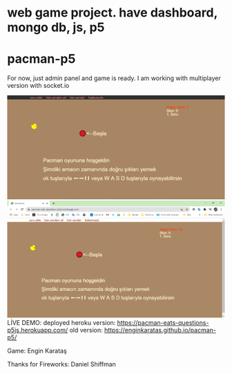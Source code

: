 # web game project. have dashboard, mongo db, js, p5

<h1>pacman-p5</h1>
For now, just admin panel and game is ready. I am working with multiplayer version with socket.io

![pacman game](/readme-files/1.png)
![pacman game](/readme-files/2.png)
LİVE DEMO:
deployed heroku version:
https://pacman-eats-questions-p5js.herokuapp.com/
old version:
https://enginkaratas.github.io/pacman-p5/

Game:
Engin Karataş

Thanks for Fireworks:
Daniel Shiffman


 
 
